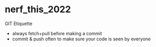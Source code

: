 # nerf_this_2022

GIT Etiquette
- always fetch+pull before making a commit
- commit & push often to make sure your code is seen by everyone